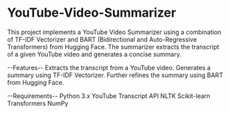 # YouTube-Video-Summarizer
This project implements a YouTube Video Summarizer using a combination of TF-IDF Vectorizer and BART (Bidirectional and Auto-Regressive Transformers) from Hugging Face. The summarizer extracts the transcript of a given YouTube video and generates a concise summary.

--Features--
Extracts the transcript from a YouTube video.
Generates a summary using TF-IDF Vectorizer.
Further refines the summary using BART from Hugging Face.

--Requirements--
Python 3.x
YouTube Transcript API
NLTK
Scikit-learn
Transformers
NumPy
